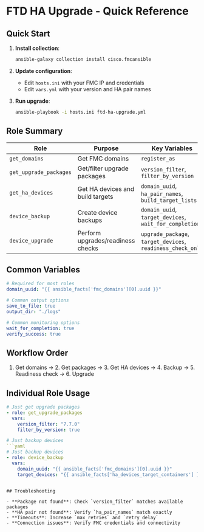# FTD HA Upgrade - Quick Reference

## Quick Start

1. **Install collection**:
   ```bash
   ansible-galaxy collection install cisco.fmcansible
   ```

2. **Update configuration**:
   - Edit `hosts.ini` with your FMC IP and credentials
   - Edit `vars.yml` with your version and HA pair names

3. **Run upgrade**:
   ```bash
   ansible-playbook -i hosts.ini ftd-ha-upgrade.yml
   ```

## Role Summary

| Role | Purpose | Key Variables |
|------|---------|---------------|
| `get_domains` | Get FMC domains | `register_as` |
| `get_upgrade_packages` | Get/filter upgrade packages | `version_filter`, `filter_by_version` |
| `get_ha_devices` | Get HA devices and build targets | `domain_uuid`, `ha_pair_names`, `build_target_lists` |
| `device_backup` | Create device backups | `domain_uuid`, `target_devices`, `wait_for_completion` |
| `device_upgrade` | Perform upgrades/readiness checks | `upgrade_package`, `target_devices`, `readiness_check_only` |

## Common Variables

```yaml
# Required for most roles
domain_uuid: "{{ ansible_facts['fmc_domains'][0].uuid }}"

# Common output options
save_to_file: true
output_dir: "./logs"

# Common monitoring options
wait_for_completion: true
verify_success: true
```

## Workflow Order

1. Get domains → 2. Get packages → 3. Get HA devices → 4. Backup → 5. Readiness check → 6. Upgrade

## Individual Role Usage

```yaml
# Just get upgrade packages
- role: get_upgrade_packages
  vars:
    version_filter: "7.7.0"
    filter_by_version: true

# Just backup devices
```yaml
# Just backup devices
- role: device_backup
  vars:
    domain_uuid: "{{ ansible_facts['fmc_domains'][0].uuid }}"
    target_devices: "{{ ansible_facts['ha_devices_target_containers'] }}"
```
```

## Troubleshooting

- **Package not found**: Check `version_filter` matches available packages
- **HA pair not found**: Verify `ha_pair_names` match exactly
- **Timeouts**: Increase `max_retries` and `retry_delay`
- **Connection issues**: Verify FMC credentials and connectivity
